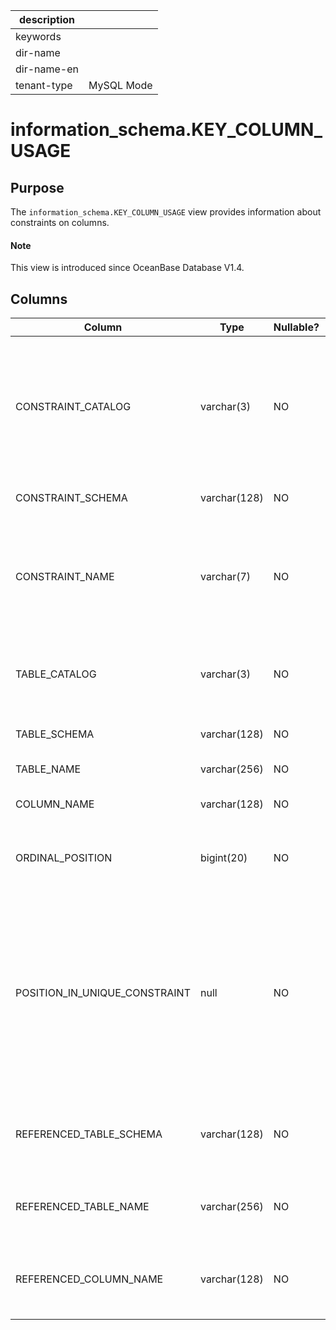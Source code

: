 |description||
|---|---|
|keywords||
|dir-name||
|dir-name-en||
|tenant-type|MySQL Mode|

# information_schema.KEY_COLUMN_USAGE

## Purpose

The `information_schema.KEY_COLUMN_USAGE` view provides information about constraints on columns.

<main id="notice" type='explain'>
  <h4>Note</h4>
  <p>This view is introduced since OceanBase Database V1.4. </p>
</main>

## Columns

| **Column** | **Type** | **Nullable?** | **Description** |
|-------------------------------|--------------|------------|---------------------|
| CONSTRAINT_CATALOG | varchar(3) | NO | The name of the catalog to which the table containing the column belongs. The value is always `def`. |
| CONSTRAINT_SCHEMA | varchar(128) | NO | The name of the database. |
| CONSTRAINT_NAME | varchar(7) | NO | The name of the constraint. The value is `PRIMARY`, the column name, or the foreign key name. |
| TABLE_CATALOG | varchar(3) | NO | The name of the catalog to which the table belongs. |
| TABLE_SCHEMA | varchar(128) | NO | The name of the database. |
| TABLE_NAME | varchar(256) | NO | The name of the table. |
| COLUMN_NAME | varchar(128) | NO | The name of the column. |
| ORDINAL_POSITION | bigint(20) | NO | The serial number of the column within the table. |
| POSITION_IN_UNIQUE_CONSTRAINT | null | NO | The value is `NULL` for unique and primary-key constraints. For foreign-key constraints, the value is the ordinal position in key of the table that is being referenced. |
| REFERENCED_TABLE_SCHEMA | varchar(128) | NO | The name of the database referenced by the constraint. |
| REFERENCED_TABLE_NAME | varchar(256) | NO | The name of the table referenced by the constraint. |
| REFERENCED_COLUMN_NAME | varchar(128) | NO | The name of the column referenced by the constraint. |
